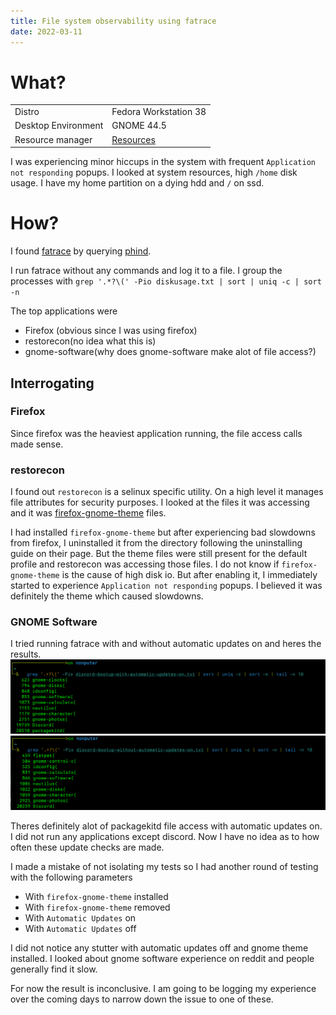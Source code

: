 ```yaml
---
title: File system observability using fatrace
date: 2022-03-11
---
```

# What?
|||
|---|---|
| Distro | Fedora Workstation 38 |
| Desktop Environment | GNOME 44.5 |
| Resource manager | [Resources](https://github.com/nokyan/resources) |

I was experiencing minor hiccups in the system with frequent `Application not responding` popups. I looked at system resources, high `/home` disk usage. I have my home partition on a dying hdd and `/` on ssd.

# How?
I found [fatrace](https://manpages.ubuntu.com/manpages/xenial/man1/fatrace.1.html) by querying [phind](phind.com).

I run fatrace without any commands and log it to a file. I group the processes with
`grep '.*?\(' -Pio diskusage.txt | sort | uniq -c | sort -n`

The top applications were
- Firefox (obvious since I was using firefox)
- restorecon(no idea what this is)
- gnome-software(why does gnome-software make alot of file access?)

## Interrogating
### Firefox
Since firefox was the heaviest application running, the file access calls made sense.

### restorecon
I found out `restorecon` is a selinux specific utility. On a high level it manages file attributes for security purposes. I looked at the files it was accessing and it was [firefox-gnome-theme](https://github.com/rafaelmardojai/firefox-gnome-theme) files.

I had installed `firefox-gnome-theme` but after experiencing bad slowdowns from firefox, I uninstalled it from the directory following the uninstalling guide on their page. But the theme files were still present for the default profile and restorecon was accessing those files. I do not know if `firefox-gnome-theme` is the cause of high disk io. But after enabling it, I immediately started to experience `Application not responding` popups. I believed it was definitely the theme which caused slowdowns.

### GNOME Software
I tried running fatrace with and without automatic updates on and heres the results.
![](./images/discord-with-auto-updates.png)
![](./images/discord-without-auto-updates.png)

Theres definitely alot of packagekitd file access with automatic updates on. I did not run any applications except discord. Now I have no idea as to how often these update checks are made.

I made a mistake of not isolating my tests so I had another round of testing with the following parameters
- With `firefox-gnome-theme` installed
- With `firefox-gnome-theme` removed
- With `Automatic Updates` on
- With `Automatic Updates` off

I did not notice any stutter with automatic updates off and gnome theme installed. I looked about gnome software experience on reddit and people generally find it slow.

For now the result is inconclusive. I am going to be logging my experience over the coming days to narrow down the issue to one of these.
